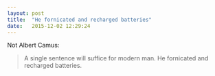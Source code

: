 ```yaml
---
layout: post
title:  "He fornicated and recharged batteries"
date:   2015-12-02 12:29:24
---
```


Not Albert Camus:

> A single sentence will suffice for modern man.
> He fornicated and recharged batteries.
